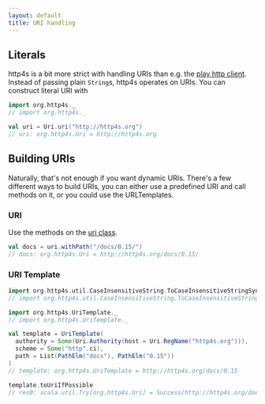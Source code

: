 ```yaml
---
layout: default
title: URI handling
---
```


## Literals

http4s is a bit more strict with handling URIs than e.g. the [play http client].
Instead of passing plain `String`s, http4s operates on URIs. You can construct
literal URI with

```scala
import org.http4s._
// import org.http4s._

val uri = Uri.uri("http://http4s.org")
// uri: org.http4s.Uri = http://http4s.org
```

## Building URIs

Naturally, that's not enough if you want dynamic URIs. There's a few different
ways to build URIs, you can either use a predefined URI and call methods on it,
or you could use the URLTemplates.

### URI

Use the methods on the [uri class].

```scala
val docs = uri.withPath("/docs/0.15/")
// docs: org.http4s.Uri = http://http4s.org/docs/0.15/
```

### URI Template

```scala
import org.http4s.util.CaseInsensitiveString.ToCaseInsensitiveStringSyntax
// import org.http4s.util.CaseInsensitiveString.ToCaseInsensitiveStringSyntax

import org.http4s.UriTemplate._
// import org.http4s.UriTemplate._

val template = UriTemplate(
  authority = Some(Uri.Authority(host = Uri.RegName("http4s.org"))),
  scheme = Some("http".ci),
  path = List(PathElm("docs"), PathElm("0.15"))
)
// template: org.http4s.UriTemplate = http://http4s.org/docs/0.15

template.toUriIfPossible
// res0: scala.util.Try[org.http4s.Uri] = Success(http://http4s.org/docs/0.15)
```

[play http client]: https://www.playframework.com/documentation/2.5.x/api/scala/index.html#play.api.libs.ws.WS$
[uri class]: http://http4s.org/api/0.15/#org.http4s.Uri
